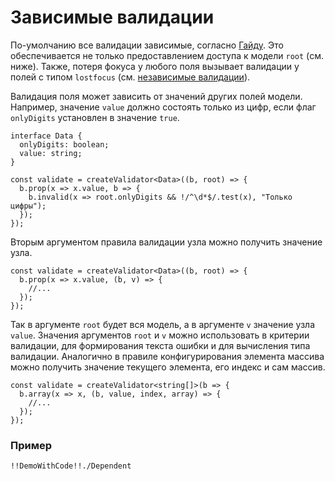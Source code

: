 # Зависимые валидации

По-умолчанию все валидации зависимые, согласно [Гайду](https://guides.kontur.ru/principles/validation/#33).
Это обеспечивается не только предоставлением доступа к модели `root` (см. ниже).
Также, потеря фокуса у любого поля вызывает валидации у полей с типом `lostfocus` (см. [независимые валидации](#/independent-validation)).

Валидация поля может зависить от значений других полей модели.
Например, значение `value` должно состоять только из цифр, если флаг `onlyDigits` установлен в значение `true`.

    interface Data {
      onlyDigits: boolean;
      value: string;
    }

    const validate = createValidator<Data>((b, root) => {
      b.prop(x => x.value, b => {
        b.invalid(x => root.onlyDigits && !/^\d*$/.test(x), "Только цифры");
      });
    });

Вторым аргументом правила валидации узла можно получить значение узла.

    const validate = createValidator<Data>((b, root) => {
      b.prop(x => x.value, (b, v) => {
        //...
      });
    });

Так в аргументе `root` будет вся модель, а в аргументе `v` значение узла `value`.
Значения аргументов `root` и `v` можно использовать в критерии валидации, для формирования текста ошибки и для вычисления типа валидации.
Аналогично в правиле конфигурирования элемента массива можно получить значение текущего элемента, его индекс и сам массив.

    const validate = createValidator<string[]>(b => {
      b.array(x => x, (b, value, index, array) => {
        //...
      });
    });

### Пример

    !!DemoWithCode!!./Dependent
